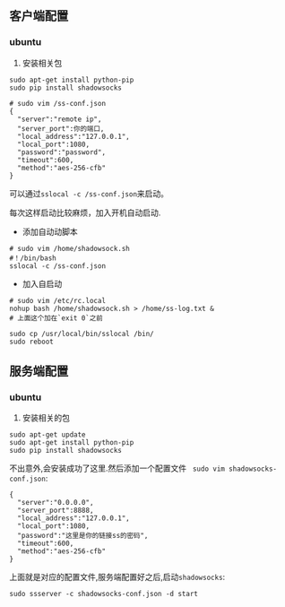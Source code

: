 ## 客户端配置

### ubuntu
1. 安装相关包
```shell
sudo apt-get install python-pip
sudo pip install shadowsocks
```

```shell
# sudo vim /ss-conf.json
{
  "server":"remote ip",
  "server_port":你的端口,
  "local_address":"127.0.0.1",
  "local_port":1080,
  "password":"password",    
  "timeout":600,
  "method":"aes-256-cfb"
}
```
可以通过`sslocal -c /ss-conf.json`来启动。

每次这样启动比较麻烦，加入开机自动启动.
- 添加自动动脚本
```shell
# sudo vim /home/shadowsock.sh
#！/bin/bash
sslocal -c /ss-conf.json
```
- 加入自启动
```shell
# sudo vim /etc/rc.local
nohup bash /home/shadowsock.sh > /home/ss-log.txt &
# 上面这个加在`exit 0`之前
```

```shell
sudo cp /usr/local/bin/sslocal /bin/
sudo reboot
```

## 服务端配置
### ubuntu
1. 安装相关的包
```shell
sudo apt-get update
sudo apt-get install python-pip
sudo pip install shadowsocks
```
不出意外,会安装成功了这里.然后添加一个配置文件
` sudo vim shadowsocks-conf.json`:
```shell
{
  "server":"0.0.0.0",
  "server_port":8888,
  "local_address":"127.0.0.1",
  "local_port":1080,
  "password":"这里是你的链接ss的密码",    
  "timeout":600,
  "method":"aes-256-cfb"
}
```
上面就是对应的配置文件,服务端配置好之后,启动`shadowsocks`:
```shell
sudo ssserver -c shadowsocks-conf.json -d start
```
